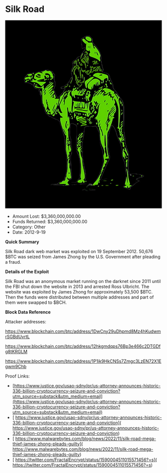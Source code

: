 # Silk Road
![Silk Road](/rektimages/Silk-Road.png)
- Amount Lost: $3,360,000,000.00
- Funds Returned: $3,360,000,000.00
- Category: Other
- Date: 2012-9-19

**Quick Summary**

Silk Road dark web market was exploited on 19 September 2012. 50,676 $BTC was seized from James Zhong by the U.S. Government after pleading a fraud.

  


 **Details of the Exploit**

Silk Road was an anonymous market running on the darknet since 2011 until the FBI shut down the website in 2013 and arrested Ross Ulbricht. The website was exploited by James Zhong for approximately 53,500 $BTC. Then the funds were distributed between multiple addresses and part of them were swapped to $BCH. 

  


 **Block Data Reference**

Attacker addresses:

https://www.blockchain.com/btc/address/1DwCny29uDhpmd8Mz4hKudwmrSGBdUvrtL

https://www.blockchain.com/btc/address/12hkgmdqps76Bp3e466c2DTGDfg8tKRGLM

https://www.blockchain.com/btc/address/1P1ik9HkCNSs7Zmgc3LzEN72X1Egwm9Chb


Proof Links:
- [https://www.justice.gov/usao-sdny/pr/us-attorney-announces-historic-336-billion-cryptocurrency-seizure-and-conviction?utm_source=substack&utm_medium=email](https://www.justice.gov/usao-sdny/pr/us-attorney-announces-historic-336-billion-cryptocurrency-seizure-and-conviction?utm_source=substack&utm_medium=email)
- [ https://www.justice.gov/usao-sdny/pr/us-attorney-announces-historic-336-billion-cryptocurrency-seizure-and-conviction]( https://www.justice.gov/usao-sdny/pr/us-attorney-announces-historic-336-billion-cryptocurrency-seizure-and-conviction)
- [ https://www.malwarebytes.com/blog/news/2022/11/silk-road-mega-thief-james-zhong-pleads-guilty]( https://www.malwarebytes.com/blog/news/2022/11/silk-road-mega-thief-james-zhong-pleads-guilty)
- [ https://twitter.com/FractalEncrypt/status/1590004511015571456?=s]( https://twitter.com/FractalEncrypt/status/1590004511015571456?=s)


